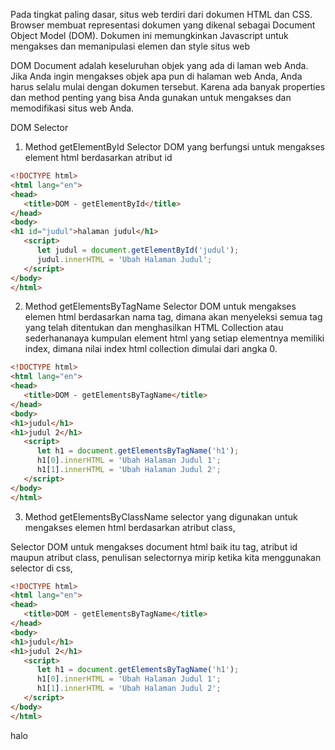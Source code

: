 Pada tingkat paling dasar, situs web terdiri dari dokumen HTML dan CSS. Browser membuat representasi dokumen yang dikenal sebagai Document Object Model (DOM). Dokumen ini memungkinkan Javascript untuk mengakses dan memanipulasi elemen dan style situs web

DOM Document adalah keseluruhan objek yang ada di laman web Anda. Jika Anda ingin mengakses objek apa pun di halaman web Anda, Anda harus selalu mulai dengan dokumen tersebut. Karena ada banyak properties dan method penting yang bisa Anda gunakan untuk mengakses dan memodifikasi situs web Anda.


DOM Selector

1. Method getElementById
Selector DOM yang berfungsi untuk mengakses element html berdasarkan atribut id

```html
<!DOCTYPE html>
<html lang="en">
<head>
   <title>DOM - getElementById</title>
</head>
<body>
<h1 id="judul">halaman judul</h1>
   <script>
      let judul = document.getElementById('judul');
      judul.innerHTML = 'Ubah Halaman Judul';
   </script>
</body>
</html>
```

2. Method getElementsByTagName
Selector DOM untuk mengakses elemen html berdasarkan nama tag, dimana akan menyeleksi semua tag yang telah ditentukan dan menghasilkan HTML Collection atau sederhananaya kumpulan element html yang setiap elementnya memiliki index, dimana nilai index html collection dimulai dari angka 0.

```html
<!DOCTYPE html>
<html lang="en">
<head>
   <title>DOM - getElementsByTagName</title>
</head>
<body>
<h1>judul</h1>
<h1>judul 2</h1>
   <script>
      let h1 = document.getElementsByTagName('h1');
      h1[0].innerHTML = 'Ubah Halaman Judul 1';
      h1[1].innerHTML = 'Ubah Halaman Judul 2';
   </script>
</body>
</html>
```

3. Method getElementsByClassName
selector yang digunakan untuk mengakses elemen html berdasarkan atribut class, 

Selector DOM untuk mengakses document html baik itu tag, atribut id maupun atribut class, penulisan selectornya mirip ketika kita menggunakan selector di css,

```html
<!DOCTYPE html>
<html lang="en">
<head>
   <title>DOM - getElementsByTagName</title>
</head>
<body>
<h1>judul</h1>
<h1>judul 2</h1>
   <script>
      let h1 = document.getElementsByTagName('h1');
      h1[0].innerHTML = 'Ubah Halaman Judul 1';
      h1[1].innerHTML = 'Ubah Halaman Judul 2';
   </script>
</body>
</html>
```



halo